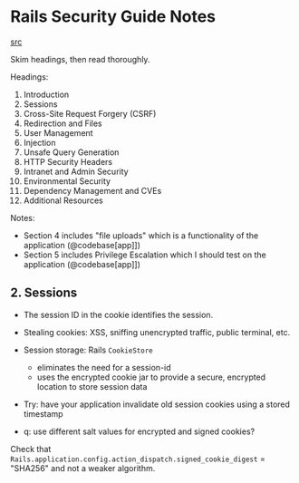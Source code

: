 # Rails Security Guide Notes
[src](https://guides.rubyonrails.org/security.html)

Skim headings, then read thoroughly.

Headings:
1. Introduction
2. Sessions
3. Cross-Site Request Forgery (CSRF)
4. Redirection and Files
5. User Management
6. Injection
7. Unsafe Query Generation
8. HTTP Security Headers
9. Intranet and Admin Security
10. Environmental Security
11. Dependency Management and CVEs
12. Additional Resources



Notes: 
- Section 4 includes "file uploads" which is a functionality of the application (@codebase[app]])
- Section 5 includes Privilege Escalation which I should test on the application (@codebase[app]])


## 2. Sessions
- The session ID in the cookie identifies the session.
- Stealing cookies: XSS, sniffing unencrypted traffic, public terminal, etc.

- Session storage: Rails `CookieStore` 
  + eliminates the need for a session-id
  + uses the encrypted cookie jar to provide a secure, encrypted location to store session data
- Try: have your application invalidate old session cookies using a stored timestamp
- q: use different salt values for encrypted and signed cookies?

Check that `Rails.application.config.action_dispatch.signed_cookie_digest` = "SHA256" and not a weaker algorithm.
